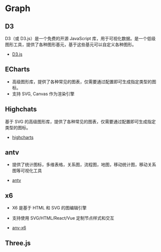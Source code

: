 # Graph

## D3
D3（或 D3.js）是一个免费的开源 JavaScript 库，用于可视化数据。是一个低级图形工具，提供了各种图形基元，基于这些基元可以自定义各种图形。

- [D3.js](https://d3js.org/getting-started)


## ECharts
- 高级图形库，提供了各种常见的图表，仅需要通过配置即可生成指定类型的图标。
- 支持 SVG, Canvas 作为渲染引擎


## Highchats
基于 SVG 的高级图形库，提供了各种常见的图表，仅需要通过配置即可生成指定类型的图标。

- [highcharts](https://www.highcharts.com/)


## antv
- 提供了统计图标，多维表格，关系图，流程图，地图，移动统计图，移动关系图等可视化工具

- [antv](https://antv.antgroup.com/)

## x6
- X6 是基于 HTML 和 SVG 的图编辑引擎
- 支持使用 SVG/HTML/React/Vue 定制节点样式和交互

- [anv-x6](https://x6.antv.antgroup.com/tutorial/basic/graph)


## Three.js